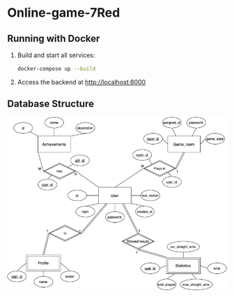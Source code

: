 # Online-game-7Red
## Running with Docker

1. Build and start all services:
   ```sh
   docker-compose up --build
   ```

2. Access the backend at [http://localhost:8000](http://localhost:8000)

## Database Structure

![Database Structure](assets/db_erd.png)
